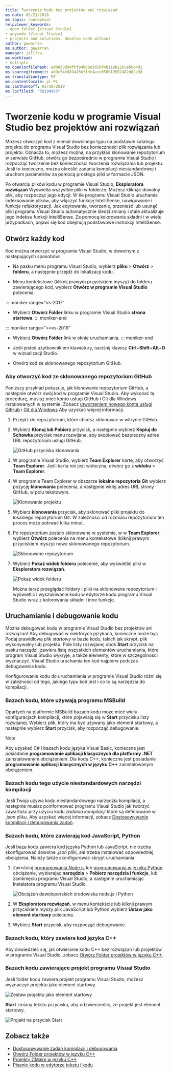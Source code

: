 ```yaml
---
title: Tworzenie kodu bez projektów ani rozwiązań
ms.date: 02/21/2018
ms.topic: conceptual
helpviewer_keywords:
- open folder [Visual Studio]
- anycode [Visual Studio]
- projects and solutions, develop code without
author: gewarren
ms.author: gewarren
manager: jillfra
ms.workload:
- multiple
ms.openlocfilehash: ed08d8d94fbf94b8be3d1bf4b11eb116ceb6d4d1
ms.sourcegitcommit: 4d9c54f689416bf1dc4ace058919592482d02e36
ms.translationtype: MT
ms.contentlocale: pl-PL
ms.lasthandoff: 03/19/2019
ms.locfileid: "58194953"
---
```

# <a name="develop-code-in-visual-studio-without-projects-or-solutions"></a>Tworzenie kodu w programie Visual Studio bez projektów ani rozwiązań

Możesz otworzyć kod z niemal dowolnego typu na podstawie katalogu projektu do programu Visual Studio bez konieczności plik rozwiązania lub projektu. Oznacza to, możesz można, na przykład klonowanie repozytorium w serwisie GitHub, otwórz go bezpośrednio w programie Visual Studio i rozpocząć tworzenie bez konieczności tworzenia rozwiązania lub projektu. Jeśli to konieczne, można określić zadania kompilacji niestandardowej i uruchom parametrów za pomocą prostego pliki w formacie JSON.

Po otwarciu plików kodu w programie Visual Studio, **Eksploratora rozwiązań** Wyświetla wszystkie pliki w folderze. Możesz kliknąć dowolny plik, aby rozpocząć jego edycji. W tle programu Visual Studio uruchamia indeksowanie plików, aby włączyć funkcję IntelliSense, nawigowanie i funkcje refaktoryzacji. Jak edytowanie, tworzenie, przenieść lub usunąć pliki programu Visual Studio automatycznie śledzi zmiany i stale aktualizuje jego indeksu funkcji IntelliSense. Za pomocą kolorowania składni i w wielu przypadkach, pojawi się kod obejmują podstawowe instrukcji IntelliSense.

## <a name="open-any-code"></a>Otwórz każdy kod

Kod można otworzyć w programie Visual Studio, w dowolnym z następujących sposobów:

- Na pasku menu programu Visual Studio, wybierz **pliku** > **Otwórz** > **folderu**, a następnie przejdź do lokalizacji kodu.

- Menu kontekstowe (kliknij prawym przyciskiem myszy) do folderu zawierającego kod, wybierz **Otwórz w programie Visual Studio** polecenia.

::: moniker range="vs-2017"
- Wybierz **Otwórz Folder** linku w programie Visual Studio **strona startowa**.
::: moniker-end

::: moniker range=">=vs-2019"
- Wybierz **Otwórz Folder** link w oknie uruchamiania.
::: moniker-end

- Jeśli jesteś użytkownikiem klawiatury, naciśnij klawisz **Ctrl**+**Shift**+**Alt**+**O** w wizualizacji Studio.

- Otwórz kod ze sklonowanego repozytorium GitHub.

### <a name="to-open-code-from-a-cloned-github-repo"></a>Aby otworzyć kod ze sklonowanego repozytorium GitHub

Poniższy przykład pokazuje, jak klonowanie repozytorium GitHub, a następnie otwórz swój kod w programie Visual Studio. Aby wykonać tę procedurę, musisz mieć konto usługi GitHub i Git dla Windows instalowanych w systemie. Zobacz [utworzeniem nowego konta usługi GitHub](https://help.github.com/articles/signing-up-for-a-new-github-account/) i [Git dla Windows](https://git-for-windows.github.io/) Aby uzyskać więcej informacji.

1. Przejdź do repozytorium, które chcesz sklonować w witrynie GitHub.

1. Wybierz **Klonuj lub Pobierz** przycisk, a następnie wybierz **Kopiuj do Schowka** przycisk menu rozwijane, aby skopiować bezpieczny adres URL repozytorium usługi GitHub.

   ![GitHub przycisku klonowania](./media/VSIDE_Code_Clone.png)

1. W programie Visual Studio, wybierz **Team Explorer** kartę, aby otworzyć **Team Explorer**. Jeśli karta nie jest widoczna, otwórz go z **widoku** > **Team Explorer**.

1. W programie Team Explorer w obszarze **lokalne repozytoria Git** wybierz pozycję **klonowania** polecenia, a następnie wklej adres URL strony GitHub, w polu tekstowym.

   ![Klonowanie projektu](./media/VSIDE_Code_Clone2.png)

1. Wybierz **klonowania** przycisk, aby sklonować pliki projektu do lokalnego repozytorium Git. W zależności od rozmiaru repozytorium ten proces może potrwać kilka minut.

1. Po repozytorium zostało sklonowane w systemie, w w **Team Explorer**, wybierz **Otwórz** polecenia na menu kontekstowe (kliknij prawym przyciskiem myszy) nowo sklonowanego repozytorium.

   ![Sklonowane repozytorium](./media/VSIDE_Code_Clone3.png)

1. Wybierz **Pokaż widok folderu** polecenie, aby wyświetlić pliki w **Eksploratora rozwiązań**.

   ![Pokaż widok folderu](./media/VSIDE_Code_Clone3_show.png)

   Można teraz przeglądać foldery i pliki na sklonowane repozytorium i wyświetlić i wyszukiwanie kodu w edytorze kodu programu Visual Studio wraz z kolorowania składni i inne funkcje.

## <a name="run-and-debug-your-code"></a>Uruchamianie i debugowanie kodu

Można debugować kodu w programie Visual Studio bez projektów ani rozwiązań! Aby debugować w niektórych językach, konieczne może być Podaj prawidłową *plik startowy* w bazie kodu, takich jak skrypt, plik wykonywalny lub projektu. Pole listy rozwijanej obok **Start** przycisk na pasku narzędzi, zawiera listę wszystkich elementów uruchamiania, które program Visual Studio wykryje, a także elementy, które w szczególności wyznaczyć. Visual Studio uruchamia ten kod najpierw podczas debugowania kodu.

Konfigurowanie kodu do uruchamiania w programie Visual Studio różni się w zależności od tego, jakiego typu kod jest i co to są narzędzia do kompilacji.

### <a name="codebases-that-use-msbuild"></a>Bazach kodu, które używają programu MSBuild

Opartych na platformie MSBuild bazach kodu może mieć wielu konfiguracjach kompilacji, które pojawiają się w **Start** przycisku listy rozwijanej. Wybierz plik, który ma być używany jako element startowy, a następnie wybierz **Start** przycisk, aby rozpocząć debugowanie.

> [!NOTE]
> Aby uzyskać C# i bazach kodu języka Visual Basic, konieczne jest posiadanie **programowanie aplikacji klasycznych dla platformy .NET** zainstalowanym obciążeniem. Dla kodu C++, konieczne jest posiadanie **programowanie aplikacji klasycznych w języku C++** zainstalowanym obciążeniem.

### <a name="codebases-that-use-custom-build-tools"></a>Bazach kodu tego użycie niestandardowych narzędzi kompilacji

Jeśli Twoja używa kodu niestandardowego narzędzia kompilacji, a następnie musisz poinformować programu Visual Studio jak tworzyć zawartość przy użyciu kodu *zadania kompilacji* które są definiowane w *.json* pliku. Aby uzyskać więcej informacji, zobacz [Dostosowywanie kompilacji i debugowania zadań](../ide/customize-build-and-debug-tasks-in-visual-studio.md).

### <a name="codebases-that-contain-python-or-javascript-code"></a>Bazach kodu, które zawierają kod JavaScript, Python

Jeśli baza kodu zawiera kod języka Python lub JavaScript, nie trzeba skonfigurować dowolne *.json* pliki, ale trzeba instalować odpowiedniej obciążenia. Należy także skonfigurować skrypt uruchamiania:

1. Zainstaluj [programowania Node.js](https://visualstudio.microsoft.com/vs/node-js/) lub [programowania w języku Python](https://visualstudio.microsoft.com/vs/python/) obciążenie, wybierając **narzędzia** > **Pobierz narzędzia i funkcje**, lub zamknięciu programu Visual Studio, a następnie uruchamiając Instalatora programu Visual Studio.

   ![Obciążeń deweloperskich środowiska node.js i Python](media/python_nodejs_workloads.png)

1. W **Eksploratora rozwiązań**, w menu kontekście lub kliknij prawym przyciskiem myszy plik JavaScript lub Python wybierz **Ustaw jako element startowy** polecenia.

1. Wybierz **Start** przycisk, aby rozpocząć debugowanie.

### <a name="codebases-that-contain-c-code"></a>Bazach kodu, który zawiera kod języka C++

Aby dowiedzieć się, jak otwieranie kodu C++ bez rozwiązań lub projektów w programie Visual Studio, zobacz [Otwórz Folder projektów w języku C++](/cpp/build/open-folder-projects-cpp).

### <a name="codebases-that-contain-a-visual-studio-project"></a>Bazach kodu zawierające projekt programu Visual Studio

Jeśli folder kodu zawiera projekt programu Visual Studio, możesz wyznaczyć projektu jako element startowy.

![Zestaw projektu jako element startowy](media/customize-set-project-as-startup-item.png)

**Start** zmiany tekstu przycisku, aby odzwierciedlić, że projekt jest element startowy.

![Projekt na przycisk Start](media/customize-start-button-project.png)

## <a name="see-also"></a>Zobacz także

- [Dostosowywanie zadań kompilacji i debugowania](../ide/customize-build-and-debug-tasks-in-visual-studio.md)
- [Otwórz Folder projektów w języku C++](/cpp/build/open-folder-projects-cpp)
- [Projekty CMake w języku C++](/cpp/build/cmake-projects-in-visual-studio)
- [Pisanie kodu w edytorze tekstu i kodu](../ide/writing-code-in-the-code-and-text-editor.md)